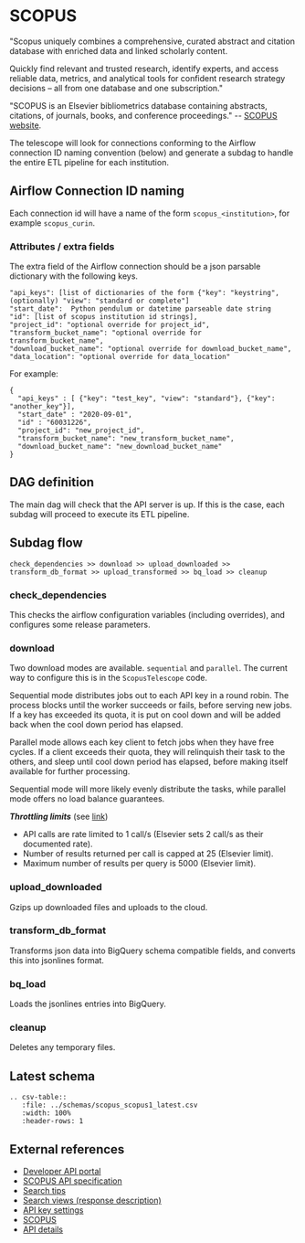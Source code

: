 # SCOPUS

"Scopus uniquely combines a comprehensive, curated abstract and citation database with enriched data and linked scholarly content.

Quickly find relevant and trusted research, identify experts, and access reliable data, metrics, and analytical tools for confident research strategy decisions – all from one database and one subscription."

"SCOPUS is an Elsevier bibliometrics database containing abstracts, citations, of journals, books, and conference
proceedings." -- [SCOPUS website](https://www.elsevier.com/solutions/scopus).

The telescope will look for connections conforming to the Airflow connection ID naming convention (below) and generate a
subdag to handle the entire ETL pipeline for each institution.

## Airflow Connection ID naming

Each connection id will have a name of the form ```scopus_<institution>```, for example ```scopus_curin```. 

### Attributes / extra fields
The extra field of the Airflow connection should be a json parsable dictionary with the following keys. 
```
"api_keys": [list of dictionaries of the form {"key": "keystring", (optionally) "view": "standard or complete"]
"start_date":  Python pendulum or datetime parseable date string
"id": [list of scopus institution id strings],
"project_id": "optional override for project_id",
"transform_bucket_name": "optional override for transform_bucket_name",
"download_bucket_name": "optional override for download_bucket_name",
"data_location": "optional override for data_location"
```
For example:
```
{
  "api_keys" : [ {"key": "test_key", "view": "standard"}, {"key": "another_key"}],
  "start_date" : "2020-09-01",
  "id" : "60031226",
  "project_id": "new_project_id",
  "transform_bucket_name": "new_transform_bucket_name",
  "download_bucket_name": "new_download_bucket_name"
}
```

## DAG definition
The main dag will check that the API server is up.  If this is the case, each subdag will proceed to execute its ETL
pipeline.

## Subdag flow
```
check_dependencies >> download >> upload_downloaded >> transform_db_format >> upload_transformed >> bq_load >> cleanup
```

### check_dependencies

This checks the airflow configuration variables (including overrides), and configures some release parameters.

### download

Two download modes are available. ```sequential``` and ```parallel```. The current way to configure this is in the
```ScopusTelescope``` code.

Sequential mode distributes jobs out to each API key in a round robin.  The process blocks until the worker succeeds or
 fails, before serving new jobs. If a key has exceeded its quota, it is put on cool down and will be added back when the
 cool down period has elapsed.
 
Parallel mode allows each key client to fetch jobs when they have free cycles. If a client exceeds their quota, they 
will relinquish their task to the others, and sleep until cool down period has elapsed, before making itself available
for further processing.

Sequential mode will more likely evenly distribute the tasks, while parallel mode offers no load balance guarantees.

***Throttling limits*** (see [link](https://dev.elsevier.com/api_key_settings.html))
 * API calls are rate limited to 1 call/s (Elsevier sets 2 call/s as their documented rate).
 * Number of results returned per call is capped at 25 (Elsevier limit).
 * Maximum number of results per query is 5000 (Elsevier limit).

### upload_downloaded

Gzips up downloaded files and uploads to the cloud.

### transform_db_format

Transforms json data into BigQuery schema compatible fields, and converts this into jsonlines format.

### bq_load

Loads the jsonlines entries into BigQuery.

### cleanup

Deletes any temporary files.

## Latest schema
``` eval_rst
.. csv-table::
   :file: ../schemas/scopus_scopus1_latest.csv
   :width: 100%
   :header-rows: 1
```

## External references
* [Developer API portal](https://dev.elsevier.com/scopus.html)
* [SCOPUS API specification](https://dev.elsevier.com/documentation/ScopusSearchAPI.wadl)
* [Search tips](https://dev.elsevier.com/sc_search_tips.html)
* [Search views (response description)](https://dev.elsevier.com/sc_search_views.html)
* [API key settings](https://dev.elsevier.com/api_key_settings.html)
* [SCOPUS](https://www.elsevier.com/en-gb/solutions/scopus)
* [API details](https://dev.elsevier.com/sc_api_spec.html)

